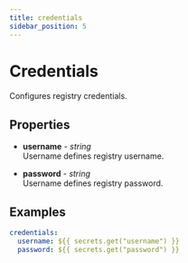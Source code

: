 ```yaml
---
title: credentials
sidebar_position: 5
---
```


# Credentials

Configures registry credentials.

## Properties
<!-- properties / start -->
* __username__ - _string_<br/>
  Username defines registry username.

* __password__ - _string_<br/>
  Username defines registry password.

<!-- properties / end -->

## Examples

<!-- examples / start -->
```yaml {} showLineNumbers
credentials:
  username: ${{ secrets.get("username") }}
  password: ${{ secrets.get("password") }}
```


